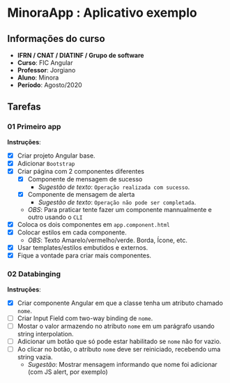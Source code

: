 # MinoraApp : Aplicativo exemplo

## Informações do curso
- **IFRN / CNAT / DIATINF / Grupo de software**
- **Curso**: FIC Angular
- **Professor**: Jorgiano
- **Aluno**: Minora
- **Período**: Agosto/2020

## Tarefas

### 01 Primeiro app
**Instruções**:
- [X] Criar projeto Angular base.
- [X] Adicionar `Bootstrap`
- [X] Criar página com 2 componentes diferentes
   - [X] Componente de mensagem de sucesso
      - _Sugestão de texto_: `Operação realizada com sucesso`.
   - [X] Componente de mensagem de alerta
      - _Sugestão de texto_: `Operação não pode ser completada`.
   - _OBS_: Para praticar tente fazer um componente mannualmente e outro usando o `CLI`
- [X] Coloca os dois componentes em `app.component.html`
- [X] Colocar estilos em cada componente.
   - _OBS_: Texto Amarelo/vermelho/verde. Borda, Ícone, etc.
- [X] Usar templates/estilos embutidos e externos.
- [X] Fique a vontade para criar mais componentes. 

### 02 Databinging
**Instruções**:
- [X] Criar componente Angular em que a classe tenha um atributo chamado `nome`.
- [ ] Criar Input Field com two-way binding de  `nome`.
- [ ] Mostar o valor armazendo no atributo `nome` em um parágrafo usando string interpolation.
- [ ] Adicionar um botão que só pode estar habilitado se `nome` não for vazio.
- [ ] Ao clicar no botão, o atributo `nome` deve ser reiniciado, recebendo uma string vazia.
     - _Sugestão_: Mostrar mensagem informando que nome foi adicionar (com JS alert, por exemplo)
